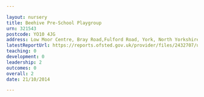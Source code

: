 ```yaml
---

layout: nursery
title: Beehive Pre-School Playgroup
urn: 321543
postcode: YO10 4JG
address: Low Moor Centre, Bray Road,Fulford Road, York, North Yorkshire, YO10 4JG
latestReportUrl: https://reports.ofsted.gov.uk/provider/files/2432707/urn/321543.pdf
teaching: 0
development: 0
leadership: 2
outcomes: 0
overall: 2
date: 21/10/2014

---
```


